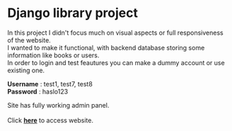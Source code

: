 # Django library project

In this project I didn't focus much on visual aspects or full responsiveness of the website.
<br>
I wanted to make it functional, with backend database storing some information like books or users.<br>
In order to login and test feautures you can make a dummy account or use existing one.

**Username** : test1, test7, test8<br>
**Password** : haslo123


Site has fully working admin panel. <br>
<br>
Click **[here]** to access website.

[here]: http://filipgieraga.pythonanywhere.com/

